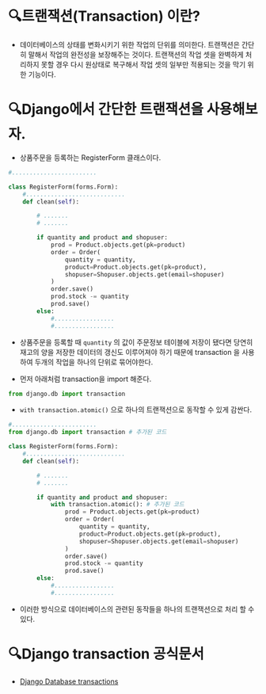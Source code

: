 # 🔍트랜잭션(Transaction) 이란?
* 데이터베이스의 상태를 변화시키기 위한 작업의 단위를 의미한다. 트랜잭션은 간단히 말해서 작업의 완전성을 보장해주는 것이다. 트랜잭션의 작업 셋을 완벽하게 처리하지 못할 경우 다시 원상태로 복구해서 작업 셋의 일부만 적용되는 것을 막기 위한 기능이다.

# 🔍Django에서 간단한 트랜잭션을 사용해보자.

* 상품주문을 등록하는 RegisterForm 클래스이다.

```python
#........................ 

class RegisterForm(forms.Form):
    #............................
    def clean(self):

        # .......
        # .......

        if quantity and product and shopuser:
            prod = Product.objects.get(pk=product)
            order = Order(
                quantity = quantity,
                product=Product.objects.get(pk=product),
                shopuser=Shopuser.objects.get(email=shopuser)
            )
            order.save()
            prod.stock -= quantity
            prod.save()
        else:
            #.................
            #.................
```
* 상품주문을 등록할 때 `quantity` 의 값이 주문정보 테이블에 저장이 됐다면 당연히 재고의 양을 저장한 데이터의 갱신도 이루어져야 하기 때문에 transaction 을 사용하여 두개의 작업을 하나의 단위로 묶어야한다.

* 먼저 아래처럼 transaction을 import 해준다.

```python
from django.db import transaction
```

* `with transaction.atomic()` 으로 하나의 트랜잭션으로 동작할 수 있게 감싼다.

```python
#........................ 
from django.db import transaction # 추가된 코드

class RegisterForm(forms.Form):
    #............................
    def clean(self):

        # .......
        # .......

        if quantity and product and shopuser:
            with transaction.atomic(): # 추가된 코드
                prod = Product.objects.get(pk=product)
                order = Order(
                    quantity = quantity,
                    product=Product.objects.get(pk=product),
                    shopuser=Shopuser.objects.get(email=shopuser)
                )
                order.save()
                prod.stock -= quantity
                prod.save()
        else:
            #.................
            #.................
```
* 이러한 방식으로 데이터베이스의 관련된 동작들을 하나의 트랜잭션으로 처리 할 수 있다.


# 🔍Django transaction 공식문서
* [Django Database transactions](https://docs.djangoproject.com/en/3.0/topics/db/transactions/)